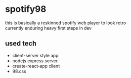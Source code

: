 # spotify98

this is basically a reskinned spotify web player to look retro \
currently enduring heavy first steps in dev

## used tech

* client-server style app
* nodejs express server
* create-react-app client
* 98.css
